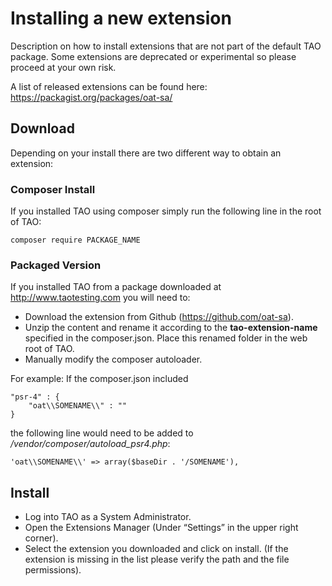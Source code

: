 Installing a new extension
==========================

Description on how to install extensions that are not part of the default TAO package. Some extensions are deprecated or experimental so please proceed at your own risk.

A list of released extensions can be found here: https://packagist.org/packages/oat-sa/

Download
--------

Depending on your install there are two different way to obtain an extension:

### Composer Install

If you installed TAO using composer simply run the following line in the root of TAO:

    composer require PACKAGE_NAME

### Packaged Version

If you installed TAO from a package downloaded at http://www.taotesting.com you will need to:

-   Download the extension from Github (https://github.com/oat-sa).
-   Unzip the content and rename it according to the **tao-extension-name** specified in the composer.json. Place this renamed folder in the web root of TAO.
-   Manually modify the composer autoloader.

For example: If the composer.json included

    "psr-4" : {
        "oat\\SOMENAME\\" : ""
    }

the following line would need to be added to */vendor/composer/autoload\_psr4.php*:

    'oat\\SOMENAME\\' => array($baseDir . '/SOMENAME'),

Install
-------

-   Log into TAO as a System Administrator.
-   Open the Extensions Manager (Under “Settings” in the upper right corner).
-   Select the extension you downloaded and click on install. (If the extension is missing in the list please verify the path and the file permissions).

